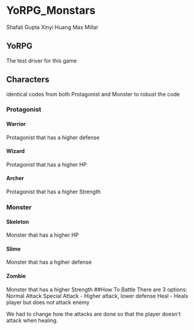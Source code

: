 # YoRPG_Monstars
 Shafali Gupta
 Xinyi Huang
 Max Millar 
## YoRPG 
The test driver for this game
## Characters
identical codes from both Protagonist and Monster to robust the code
### Protagonist
#### Warrior
Protagonist that has a higher defense
#### Wizard
Protagonist that has a higher HP 
#### Archer
Protagonist that has a higher Strength
### Monster
#### Skeleton
Monster that has a higher HP
#### Slime 
Monster that has a hgiher defense
#### Zombie
Monster that has a higher Strength
##How To Battle
There are 3 options:
Normal Attack
Special Attack - Higher attack, lower defense
Heal - Heals player but does not attack enemy

We had to change how the attacks are done so that the player doesn't attack when healing.
